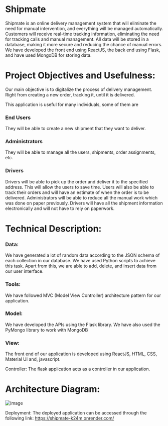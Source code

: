 # Shipmate

Shipmate is an online delivery management system that will eliminate the need for manual intervention, and everything will be managed automatically. 
Customers will receive real-time tracking information, eliminating the need for tracking calls and manual management. All data will be stored in a database, 
making it more secure and reducing the chance of manual errors. We have developed the front end using ReactJS, the back end using Flask, and have used
MongoDB for storing data.

# Project Objectives and Usefulness:
Our main objective is to digitalize the process of delivery management. Right from creating a new order, tracking it, until it is delivered. 

This application is useful for many individuals, some of them are
<h3>End Users</h3> They will be able to create a new shipment that they want to deliver. 
<h3>Administrators</h3> They will be able to manage all the users, shipments, order assignments, etc.
<h3>Drivers</h3> Drivers will be able to pick up the order and deliver it to the specified address. This will allow the users to save time. Users will also be able 
to track their orders and will have an estimate of when the order is to be delivered. Administrators will be able to reduce all the manual work which was done 
on paper previously. Drivers will have all the shipment information electronically and will not have to rely on paperwork.

# Technical Description:
### Data:
We have generated a lot of random data according to the JSON schema of each collection in our database. We have used Python scripts to achieve this task. 
Apart from this, we are able to add, delete, and insert data from our user interface.

### Tools:
We have followed MVC (Model View Controller) architecture pattern for our application.

### Model:
We have developed the APIs using the Flask library. We have also used the PyMongo library to work with MongoDB

### View:
The front end of our application is developed using ReactJS, HTML, CSS, Material UI and, javascript.

Controller:
The flask application acts as a controller in our application.


# Architecture Diagram: 
![image](https://user-images.githubusercontent.com/51864444/235374199-dbc5ff36-4a54-48a3-966b-f9fd925019e8.png)

Deployment:
The deployed application can be accessed through the following link:
https://shipmate-k24m.onrender.com/

